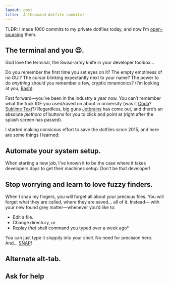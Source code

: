 ```yaml
---
layout: post
title:  A thousand dotfile commits!
---
```


TLDR: I made 1000 commits to my private dotfiles today, and now I&rsquo;m
[open-sourcing](https://www.github.com/kieran-bamforth/dotfiles) them.

## The terminal and you :heart_eyes:.

God love the terminal, the Swiss-army knife in your developer toolbox&hellip;

Do you remember the first time you set eyes on it? The empty emptiness of no
GUI? The cursor blinking expectantly next to your name? The power to do
_anything_ should you remember a few, cryptic mnemonics? (I&rsquo;m looking at
you, [Bash](https://en.wikipedia.org/wiki/Bash_(Unix_shell))).

Fast forward&mdash;you&rsquo;ve been in the industry a year now. You can&rsquo;t
remember what the fuck IDE you used/raved on about in university (was it
[Coda](https://panic.com/coda/)? [Sublime Text](https://www.sublimetext.com/)?)
Regardless, big guns [Jetbrains](https://www.jetbrains.com/) has come out, and
there&rsquo;s an absolute _plethora_ of buttons for you to click and point
at (right after the splash screen has passed).

I started making consicous effort to save the dotfiles since 2015, and here are
some things I learned:

## Automate your system setup.

When starting a new job, I've known it to be the case where it takes
developers days to get their machines setup. Don&rsquo;t be that developer!

## Stop worrying and learn to love fuzzy finders.

When I snap my fingers, you will forget all about your precious files. You will
forget what they are called, where they are saved&hellip; all of it.
Instead&mdash; with your new found grey matter&mdash;whenever you&rsquo;d like
to:

- Edit a file.
- Change directory, or
- Replay _that_ shell command you typed over a week ago*

You can just type it sloppily into your shell. No need for precision here.  And&hellip; [SNAP](https://github.com/junegunn/fzf)!

## Alternate alt-tab.

## Ask for help
